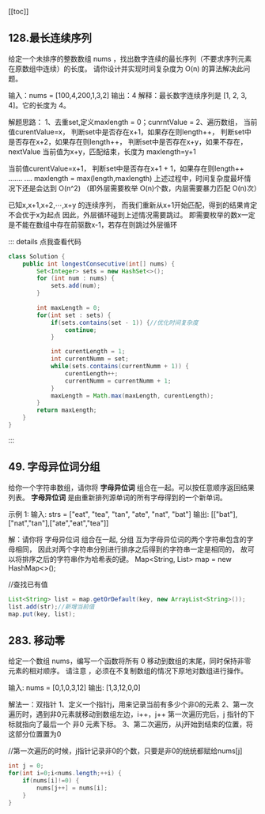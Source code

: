 [[toc]]

## 128.最长连续序列
给定一个未排序的整数数组 nums ，找出数字连续的最长序列（不要求序列元素在原数组中连续）的长度。
请你设计并实现时间复杂度为 O(n) 的算法解决此问题。

输入：nums = [100,4,200,1,3,2]
输出：4
解释：最长数字连续序列是 [1, 2, 3, 4]。它的长度为 4。


解题思路：
1、去重set,定义maxlength = 0；cunrntValue = 
2、遍历数组，
  当前值curentValue=x，
  判断set中是否存在x+1，如果存在则length++，
  判断set中是否存在x+2，如果存在则length++，
  判断set中是否存在x+y，如果不存在，nextValue
  当前值为x+y，匹配结束，长度为 maxlength=y+1

  当前值curentValue=x+1，
  判断set中是否存在x+1 + 1，如果存在则length++ .......
  ....
  maxlength = max(length,maxlength)
  上述过程中，时间复杂度最坏情况下还是会达到 O(n^2)
  （即外层需要枚举 O(n)个数，内层需要暴力匹配 O(n)次）

  已知x,x+1,x+2,⋯,x+y 的连续序列，
  而我们重新从x+1开始匹配，得到的结果肯定不会优于x为起点
  因此，外层循环碰到上述情况需要跳过。
  即需要枚举的数x一定是不能在数组中存在前驱数x-1，若存在则跳过外层循环

::: details 点我查看代码
```java
class Solution {
    public int longestConsecutive(int[] nums) {
        Set<Integer> sets = new HashSet<>();
        for (int num : nums) {
            sets.add(num);
        }
        
        int maxLength = 0;
        for(int set : sets) {
            if(sets.contains(set - 1)) {//优化时间复杂度
                continue;
            }

            int curentLength = 1;
            int currentNumm = set;
            while(sets.contains(currentNumm + 1)) {
                curentLength++;
                currentNumm = currentNumm + 1;
            }
            maxLength = Math.max(maxLength, curentLength);
        }
        return maxLength;
    }
}
```
:::



## 49. 字母异位词分组
给你一个字符串数组，请你将 **字母异位词** 组合在一起。可以按任意顺序返回结果列表。
**字母异位词**  是由重新排列源单词的所有字母得到的一个新单词。

 
示例 1:
输入: strs = ["eat", "tea", "tan", "ate", "nat", "bat"]
输出: [["bat"],["nat","tan"],["ate","eat","tea"]]

解：请你将 字母异位词 组合在一起, 分组
互为字母异位词的两个字符串包含的字母相同，
因此对两个字符串分别进行排序之后得到的字符串一定是相同的，
故可以将排序之后的字符串作为哈希表的键。
Map<String, List<String>> map = new HashMap<>();

//查找已有值
```java
List<String> list = map.getOrDefault(key, new ArrayList<String>());
list.add(str);//新增当前值
map.put(key, list);
```

## 283. 移动零
给定一个数组 nums，编写一个函数将所有 0 移动到数组的末尾，同时保持非零元素的相对顺序。
请注意 ，必须在不复制数组的情况下原地对数组进行操作。

输入: nums = [0,1,0,3,12]
输出: [1,3,12,0,0]

解法一：双指针
1、定义一个指针j，用来记录当前有多少个非0的元素
2、第一次遍历时，遇到非0元素就移动到数组左边，i++，j++
  第一次遍历完后，j 指针的下标就指向了最后一个 非0 元素下标。
3、第二次遍历，从j开始到结束的位置，将这部分位置置为0

//第一次遍历的时候，j指针记录非0的个数，只要是非0的统统都赋给nums[j]
```java
int j = 0;
for(int i=0;i<nums.length;++i) {
    if(nums[i]!=0) {
        nums[j++] = nums[i];
    }
}
```

